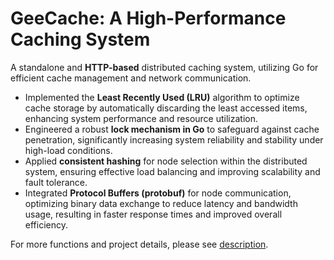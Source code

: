 # GeeCache: A High-Performance Caching System

A standalone and **HTTP-based** distributed caching system, utilizing Go for efficient cache management and network communication.

- Implemented the **Least Recently Used (LRU)** algorithm to optimize cache storage by automatically discarding the least accessed items, enhancing system performance and resource utilization.
- Engineered a robust **lock mechanism in Go** to safeguard against cache penetration, significantly increasing system reliability and stability under high-load conditions.
- Applied **consistent hashing** for node selection within the distributed system, ensuring effective load balancing and improving scalability and fault tolerance.
- Integrated **Protocol Buffers (protobuf)** for node communication, optimizing binary data exchange to reduce latency and bandwidth usage, resulting in faster response times and improved overall efficiency.

For more functions and project details, please see [description](/description.md).